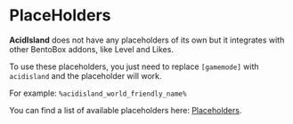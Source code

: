 # PlaceHolders

**AcidIsland** does not have any placeholders of its own but it integrates with other BentoBox addons, like Level and Likes.

To use these placeholders, you just need to replace `[gamemode]` with `acidisland` and the placeholder will work.

For example: `%acidisland_world_friendly_name%`

You can find a list of available placeholders here: [Placeholders](../../../BentoBox/Placeholders/#default-placeholders-for-gamemode-addons).
